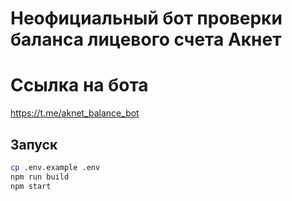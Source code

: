 # Неофициальный бот проверки баланса лицевого счета Акнет

# Ссылка на бота
https://t.me/aknet_balance_bot

## Запуск
```sh
cp .env.example .env
npm run build
npm start
```

